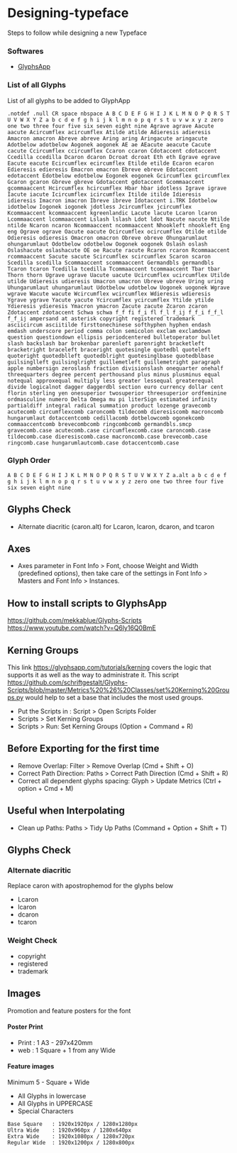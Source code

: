 # Designing-typeface
Steps to follow while designing a new Typeface


### Softwares
- [GlyphsApp](https://glyphsapp.com/)

### List of all Glyphs
List of all glyphs to be added to GlyphApp

`
.notdef
.null
CR
space
nbspace
A
B
C
D
E
F
G
H
I
J
K
L
M
N
O
P
Q
R
S
T
U
V
W
X
Y
Z
a
b
c
d
e
f
g
h
i
j
k
l
m
n
o
p
q
r
s
t
u
v
w
x
y
z
zero
one
two
three
four
five
six
seven
eight
nine
Agrave
agrave
Aacute
aacute
Acircumflex
acircumflex
Atilde
atilde
Adieresis
adieresis
Amacron
amacron
Abreve
abreve
Aring
aring
Aringacute
aringacute
Adotbelow
adotbelow
Aogonek
aogonek
AE
ae
AEacute
aeacute
Cacute
cacute
Ccircumflex
ccircumflex
Ccaron
ccaron
Cdotaccent
cdotaccent
Ccedilla
ccedilla
Dcaron
dcaron
Dcroat
dcroat
Eth
eth
Egrave
egrave
Eacute
eacute
Ecircumflex
ecircumflex
Etilde
etilde
Ecaron
ecaron
Edieresis
edieresis
Emacron
emacron
Ebreve
ebreve
Edotaccent
edotaccent
Edotbelow
edotbelow
Eogonek
eogonek
Gcircumflex
gcircumflex
Gcaron
gcaron
Gbreve
gbreve
Gdotaccent
gdotaccent
Gcommaaccent
gcommaaccent
Hcircumflex
hcircumflex
Hbar
hbar
idotless
Igrave
igrave
Iacute
iacute
Icircumflex
icircumflex
Itilde
itilde
Idieresis
idieresis
Imacron
imacron
Ibreve
ibreve
Idotaccent
i.TRK
Idotbelow
idotbelow
Iogonek
iogonek
jdotless
Jcircumflex
jcircumflex
Kcommaaccent
kcommaaccent
kgreenlandic
Lacute
lacute
Lcaron
lcaron
Lcommaaccent
lcommaaccent
Lslash
lslash
Ldot
ldot
Nacute
nacute
Ntilde
ntilde
Ncaron
ncaron
Ncommaaccent
ncommaaccent
Nhookleft
nhookleft
Eng
eng
Ograve
ograve
Oacute
oacute
Ocircumflex
ocircumflex
Otilde
otilde
Odieresis
odieresis
Omacron
omacron
Obreve
obreve
Ohungarumlaut
ohungarumlaut
Odotbelow
odotbelow
Oogonek
oogonek
Oslash
oslash
Oslashacute
oslashacute
OE
oe
Racute
racute
Rcaron
rcaron
Rcommaaccent
rcommaaccent
Sacute
sacute
Scircumflex
scircumflex
Scaron
scaron
Scedilla
scedilla
Scommaaccent
scommaaccent
Germandbls
germandbls
Tcaron
tcaron
Tcedilla
tcedilla
Tcommaaccent
tcommaaccent
Tbar
tbar
Thorn
thorn
Ugrave
ugrave
Uacute
uacute
Ucircumflex
ucircumflex
Utilde
utilde
Udieresis
udieresis
Umacron
umacron
Ubreve
ubreve
Uring
uring
Uhungarumlaut
uhungarumlaut
Udotbelow
udotbelow
Uogonek
uogonek
Wgrave
wgrave
Wacute
wacute
Wcircumflex
wcircumflex
Wdieresis
wdieresis
Ygrave
ygrave
Yacute
yacute
Ycircumflex
ycircumflex
Ytilde
ytilde
Ydieresis
ydieresis
Ymacron
ymacron
Zacute
zacute
Zcaron
zcaron
Zdotaccent
zdotaccent
Schwa
schwa
f_f
fi
f_i
fl
f_l
f_ij
f_f_i
f_f_l
f_f_ij
ampersand
at
asterisk
copyright
registered
trademark
asciicircum
asciitilde
firsttonechinese
softhyphen
hyphen
endash
emdash
underscore
period
comma
colon
semicolon
exclam
exclamdown
question
questiondown
ellipsis
periodcentered
bulletoperator
bullet
slash
backslash
bar
brokenbar
parenleft
parenright
bracketleft
bracketright
braceleft
braceright
quotesingle
quotedbl
quoteleft
quoteright
quotedblleft
quotedblright
quotesinglbase
quotedblbase
guilsinglleft
guilsinglright
guillemetleft
guillemetright
paragraph
apple
numbersign
zeroslash
fraction
divisionslash
onequarter
onehalf
threequarters
degree
percent
perthousand
plus
minus
plusminus
equal
notequal
approxequal
multiply
less
greater
lessequal
greaterequal
divide
logicalnot
dagger
daggerdbl
section
euro
currency
dollar
cent
florin
sterling
yen
onesuperior
twosuperior
threesuperior
ordfeminine
ordmasculine
numero
Delta
Omega
mu
pi
literSign
estimated
infinity
partialdiff
integral
radical
summation
product
lozenge
gravecomb
acutecomb
circumflexcomb
caroncomb
tildecomb
dieresiscomb
macroncomb
hungarumlaut
dotaccentcomb
cedillacomb
dotbelowcomb
ogonekcomb
commaaccentcomb
brevecombcomb
ringcombcomb
germandbls.smcp
gravecomb.case
acutecomb.case
circumflexcomb.case
caroncomb.case
tildecomb.case
dieresiscomb.case
macroncomb.case
brevecomb.case
ringcomb.case
hungarumlautcomb.case
dotaccentcomb.case
`

### Glyph Order

`
A
B
C
D
E
F
G
H
I
J
K
L
M
N
O
P
Q
R
S
T
U
V
W
X
Y
Z
a.alt
a
b
c
d
e
f
g
h
i
j
k
l
m
n
o
p
q
r
s
t
u
v
w
x
y
z
zero
one
two
three
four
five
six
seven
eight
nine
`

## Glyphs Check
- Alternate diacritic (caron.alt) for Lcaron, lcaron, dcaron, and tcaron 

## Axes
- Axes parameter in Font Info > Font, choose Weight and Width (predefined options), then take care of the settings in Font Info > Masters and Font Info > Instances.

## How to install scripts to GlyphsApp
https://github.com/mekkablue/Glyphs-Scripts
https://www.youtube.com/watch?v=Q6ly16Q0BmE

## Kerning Groups

This link https://glyphsapp.com/tutorials/kerning covers the logic that supports it as well as the way to administrate it. This script https://github.com/schriftgestalt/Glyphs-Scripts/blob/master/Metrics%20%26%20Classes/set%20Kerning%20Groups.py would help to set a base that includes the most used groups.
- Put the Scripts in : Script > Open Scripts Folder
- Scripts > Set Kerning Groups
- Scripts > Run: Set Kerning Groups (Option + Command + R)

## Before Exporting for the first time
- Remove Overlap: Filter > Remove Overlap (Cmd + Shift + O)
- Correct Path Direction: Paths > Correct Path Direction (Cmd + Shift + R)
- Correct all dependent glyphs spacing: Glyph > Update Metrics (Ctrl + option + Cmd + M)

## Useful when Interpolating
- Clean up Paths: Paths > Tidy Up Paths (Command + Option + Shift + T)

## Glyphs Check

### Alternate diacritic
Replace caron with apostrophemod for the glyphs below
- Lcaron 
- lcaron 
- dcaron
- tcaron

### Weight Check
- copyright
- registered
- trademark

## Images
Promotion and feature posters for the font

#### Poster Print
- Print : 1 A3 - 297x420mm
- web   : 1 Square + 1 from any Wide

#### Feature images
Minimum 5 - Square + Wide

- All Glyphs in lowercase
- All Glyphs in UPPERCASE
- Special Characters

```
Base Square   : 1920x1920px / 1280x1280px
Ultra Wide    : 1920x960px / 1280x640px 
Extra Wide    : 1920x1080px / 1280x720px
Regular Wide  : 1920x1200px / 1280x800px
```
